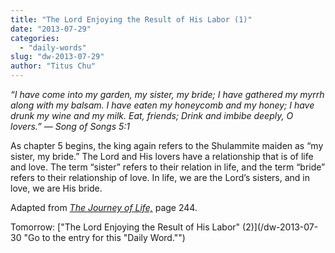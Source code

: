 ```yaml
---
title: "The Lord Enjoying the Result of His Labor (1)"
date: "2013-07-29"
categories: 
  - "daily-words"
slug: "dw-2013-07-29"
author: "Titus Chu"
---
```


_“I have come into my garden, my sister, my bride;_ _I have gathered my myrrh along with my balsam._ _I have eaten my honeycomb and my honey;_ _I have drunk my wine and my milk._ _Eat, friends;_ _Drink and imbibe deeply, O lovers.”_ _— Song of Songs 5:1_

As chapter 5 begins, the king again refers to the Shulammite maiden as “my sister, my bride.” The Lord and His lovers have a relationship that is of life and love. The term “sister” refers to their relation in life, and the term “bride” refers to their relationship of love. In life, we are the Lord’s sisters, and in love, we are His bride.

Adapted from _[The Journey of Life,](/book-journey "Go to the listing for this book.")_ page 244.

Tomorrow: ["The Lord Enjoying the Result of His Labor" (2)](/dw-2013-07-30 "Go to the entry for this "Daily Word."")
